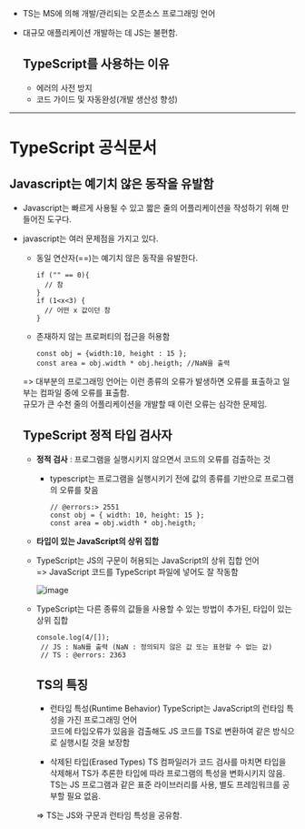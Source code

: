 - TS는 MS에 의해 개발/관리되는 오픈소스 프로그래밍 언어
- 대규모 애플리케이션 개발하는 데 JS는 불편함.

  ## TypeScript를 사용하는 이유
  - 에러의 사전 방지
  - 코드 가이드 및 자동완성(개발 생산성 향성)
 
    

-------
# TypeScript 공식문서


## Javascript는 예기치 않은 동작을 유발함
- Javascript는 빠르게 사용될 수 있고 짧은 줄의 어플리케이션을 작성하기 위해 만들어진 도구다.
- javascript는 여러 문제점을 가지고 있다.
  - 동일 연산자(==)는 예기치 않은 동작을 유발한다.
     ```
    if ("" == 0){
       // 참
    }
    if (1<x<3) {
       // 어떤 x 값이던 참
    }
    ```    
  - 존재하지 않는 프로퍼티의 접근을 허용함
    ```
    const obj = {width:10, height : 15 };
    const area = obj.width * obj.heigth; //NaN을 출력
    ```
  => 대부분의 프로그래밍 언어는 이런 종류의 오류가 발생하면 오류를 표출하고 일부는 컴파일 중에 오류를 표출함.  
    규모가 큰 수천 줄의 어플리케이션을 개발할 때 이런 오류는 심각한 문제임.

  ## TypeScript 정적 타입 검사자
  - **정적 검사** : 프로그램을 실행시키지 않으면서 코드의 오류를 검출하는 것
      - typescript는 프로그램을 실행시키기 전에 값의 종류를 기반으로 프로그램의 오류를 찾음
        ```
        // @errors:> 2551
        const obj = { width: 10, height: 15 };
        const area = obj.width * obj.heigth;
        ```
  - **타입이 있는 JavaScript의 상위 집합**
  - TypeScript는 JS의 구문이 허용되는 JavaScript의 상위 집합 언어  
    => JavaScript 코드를 TypeScript 파일에 넣어도 잘 작동함
    
    ![image](https://github.com/user-attachments/assets/694bb439-ac30-466d-8ce8-f250b906789b)


  - TypeScript는 다른 종류의 값들을 사용할 수 있는 방법이 추가된, 타입이 있는 상위 집합
    ```
    console.log(4/[]);
     // JS : NaN를 출력 (NaN : 정의되지 않은 값 또는 표현할 수 없는 값)
     // TS : @errors: 2363
    ```

    ## TS의 특징
    - 런타임 특성(Runtime Behavior)
      TypeScript는 JavaScript의 런타임 특성을 가진 프로그래밍 언어  
      코드에 타입오류가 있음을 검출해도 JS 코드를 TS로 변환하여 같은 방식으로 실행시킬 것을 보장함
      
    - 삭제된 타입(Erased Types)
      TS 컴파일러가 코드 검사를 마치면 타입을 삭제해서 TS가 추론한 타입에 따라 프로그램의 특성을 변화시키지 않음.
      TS는 JS 프로그램과 같은 표준 라이브러리를 사용, 별도 프레임워크를 공부할 필요 없음.

    => TS는 JS와 구문과 런타임 특성을 공유함.

